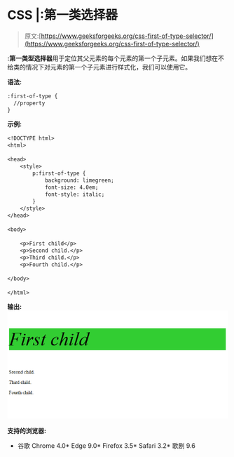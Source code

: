 # CSS |:第一类选择器

> 原文:[https://www.geeksforgeeks.org/css-first-of-type-selector/](https://www.geeksforgeeks.org/css-first-of-type-selector/)

**:第一类型选择器**用于定位其父元素的每个元素的第一个子元素。如果我们想在不给类的情况下对元素的第一个子元素进行样式化，我们可以使用它。

**语法:**

```
:first-of-type {
  //property
}

```

**示例:**

```
<!DOCTYPE html>
<html>

<head>
    <style>
        p:first-of-type {
            background: limegreen;
            font-size: 4.0em;
            font-style: italic;
        }
    </style>
</head>

<body>

    <p>First child</p>
    <p>Second child.</p>
    <p>Third child.</p>
    <p>Fourth child.</p>

</body>

</html>
```

**输出:**
![](img/e78633360caf42e998a5b72745cbaaf0.png)

**支持的浏览器:**

*   谷歌 Chrome 4.0*   Edge 9.0*   Firefox 3.5*   Safari 3.2*   歌剧 9.6